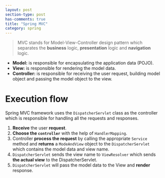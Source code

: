 ```yaml
---
layout: post
section-type: post
has-comments: true
title: "Spring MVC"
category: spring
---
```


> MVC stands for Model-View-Controller design pattern which separates the **business** logic, **presentation** logic and **navigation** logic.

- **Model:** is responsible for encapsulating the application data (POJO).
- **View:** is responsible for rendering the model data.
- **Controller:** is responsible for receiving the user request, building model object and passing the model object to the view.

# Execution flow

Spring MVC framework uses the `DispatcherServlet` class as the controller which is responsible for handling all the requests and responses.


1. **Receive** the user **request**.
2. **Choose the `controller`** with the help of `HandlerMapping`.
3. Controller **process the request** by calling the appropriate `Service` method and **returns** a `ModeAndView` object to the `DispatcherServlet` which contains the model data and view name.
4. `DispatcherServlet` sends the view name to `ViewResolver` which sends **the actual view** to the DispatcherServlet.
5. `DispatcherServlet` will pass the model data to the View and **render** response.